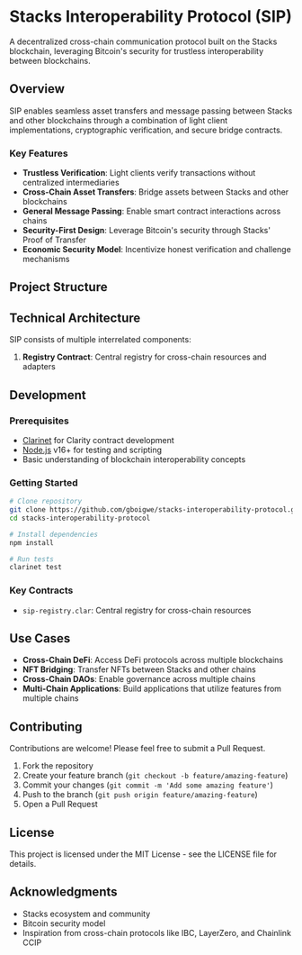 # Stacks Interoperability Protocol (SIP)

A decentralized cross-chain communication protocol built on the Stacks blockchain, leveraging Bitcoin's security for trustless interoperability between blockchains.

## Overview

SIP enables seamless asset transfers and message passing between Stacks and other blockchains through a combination of light client implementations, cryptographic verification, and secure bridge contracts.

### Key Features

- **Trustless Verification**: Light clients verify transactions without centralized intermediaries
- **Cross-Chain Asset Transfers**: Bridge assets between Stacks and other blockchains
- **General Message Passing**: Enable smart contract interactions across chains
- **Security-First Design**: Leverage Bitcoin's security through Stacks' Proof of Transfer
- **Economic Security Model**: Incentivize honest verification and challenge mechanisms

## Project Structure

<!-- ```
stacks-interoperability-protocol/
├── contracts/              # Clarity smart contracts
│   ├── bridge/             # Bridge implementation contracts
│   ├── core/               # Core protocol contracts
│   ├── interfaces/         # Protocol interfaces/traits
│   └── verification/       # Proof verification contracts
├── tests/                  # Comprehensive test suite
├── docs/                   # Documentation
└── examples/               # Example implementations
``` -->

## Technical Architecture

SIP consists of multiple interrelated components:

1. **Registry Contract**: Central registry for cross-chain resources and adapters
<!-- 2. **Message Relay**: Handles cross-chain message passing and verification
3. **Light Clients**: Lightweight blockchain clients for verifying external chain state
4. **Bridge Contracts**: Chain-specific contracts for asset locking/unlocking
5. **Verification System**: Cryptographic proof verification for transaction validation -->

## Development

### Prerequisites

- [Clarinet](https://github.com/hirosystems/clarinet) for Clarity contract development
- [Node.js](https://nodejs.org/) v16+ for testing and scripting
- Basic understanding of blockchain interoperability concepts

### Getting Started

```bash
# Clone repository
git clone https://github.com/gboigwe/stacks-interoperability-protocol.git
cd stacks-interoperability-protocol

# Install dependencies
npm install

# Run tests
clarinet test
```

### Key Contracts

- `sip-registry.clar`: Central registry for cross-chain resources
<!-- - `message-relay.clar`: Message passing infrastructure
- `light-client.clar`: Base contract for light client implementations
- `bridge-core.clar`: Base contract for bridge functionality
- `verification.clar`: Proof verification logic -->

## Use Cases

- **Cross-Chain DeFi**: Access DeFi protocols across multiple blockchains
- **NFT Bridging**: Transfer NFTs between Stacks and other chains
- **Cross-Chain DAOs**: Enable governance across multiple chains
- **Multi-Chain Applications**: Build applications that utilize features from multiple chains

## Contributing

Contributions are welcome! Please feel free to submit a Pull Request.

1. Fork the repository
2. Create your feature branch (`git checkout -b feature/amazing-feature`)
3. Commit your changes (`git commit -m 'Add some amazing feature'`)
4. Push to the branch (`git push origin feature/amazing-feature`)
5. Open a Pull Request

## License

This project is licensed under the MIT License - see the LICENSE file for details.

## Acknowledgments

- Stacks ecosystem and community
- Bitcoin security model
- Inspiration from cross-chain protocols like IBC, LayerZero, and Chainlink CCIP
